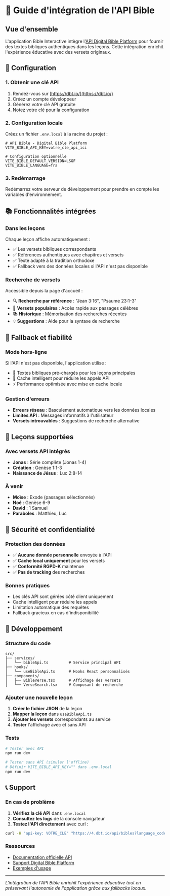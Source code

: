 # 📖 Guide d'intégration de l'API Bible

## Vue d'ensemble

L'application Bible Interactive intègre l'[API Digital Bible Platform](https://dbt.io/) pour fournir des textes bibliques authentiques dans les leçons. Cette intégration enrichit l'expérience éducative avec des versets originaux.

## 🔧 Configuration

### 1. Obtenir une clé API

1. Rendez-vous sur [https://dbt.io/](https://dbt.io/)
2. Créez un compte développeur
3. Générez votre clé API gratuite
4. Notez votre clé pour la configuration

### 2. Configuration locale

Créez un fichier `.env.local` à la racine du projet :

```env
# API Bible - Digital Bible Platform
VITE_BIBLE_API_KEY=votre_cle_api_ici

# Configuration optionnelle
VITE_BIBLE_DEFAULT_VERSION=LSGF
VITE_BIBLE_LANGUAGE=fra
```

### 3. Redémarrage

Redémarrez votre serveur de développement pour prendre en compte les variables d'environnement.

## 📚 Fonctionnalités intégrées

### Dans les leçons

Chaque leçon affiche automatiquement :
- ✅ Les versets bibliques correspondants
- ✅ Références authentiques avec chapitres et versets
- ✅ Texte adapté à la tradition orthodoxe
- ✅ Fallback vers des données locales si l'API n'est pas disponible

### Recherche de versets

Accessible depuis la page d'accueil :
- 🔍 **Recherche par référence** : "Jean 3:16", "Psaume 23:1-3"
- 📝 **Versets populaires** : Accès rapide aux passages célèbres
- 📚 **Historique** : Mémorisation des recherches récentes
- 💡 **Suggestions** : Aide pour la syntaxe de recherche

## 🔄 Fallback et fiabilité

### Mode hors-ligne

Si l'API n'est pas disponible, l'application utilise :
- 📖 Textes bibliques pré-chargés pour les leçons principales
- 🔄 Cache intelligent pour réduire les appels API
- ⚡ Performance optimisée avec mise en cache locale

### Gestion d'erreurs

- **Erreurs réseau** : Basculement automatique vers les données locales
- **Limites API** : Messages informatifs à l'utilisateur
- **Versets introuvables** : Suggestions de recherche alternative

## 🎯 Leçons supportées

### Avec versets API intégrés

- **Jonas** : Série complète (Jonas 1-4)
- **Création** : Genèse 1:1-3
- **Naissance de Jésus** : Luc 2:8-14

### À venir

- **Moïse** : Exode (passages sélectionnés)
- **Noé** : Genèse 6-9
- **David** : 1 Samuel
- **Paraboles** : Matthieu, Luc

## 🔐 Sécurité et confidentialité

### Protection des données

- ✅ **Aucune donnée personnelle** envoyée à l'API
- ✅ **Cache local uniquement** pour les versets
- ✅ **Conformité RGPD-K** maintenue
- ✅ **Pas de tracking** des recherches

### Bonnes pratiques

- Les clés API sont gérées côté client uniquement
- Cache intelligent pour réduire les appels
- Limitation automatique des requêtes
- Fallback gracieux en cas d'indisponibilité

## 🚀 Développement

### Structure du code

```
src/
├── services/
│   └── bibleApi.ts         # Service principal API
├── hooks/
│   └── useBibleApi.ts      # Hooks React personnalisés
├── components/
│   ├── BibleVerse.tsx      # Affichage des versets
│   └── VerseSearch.tsx     # Composant de recherche
```

### Ajouter une nouvelle leçon

1. **Créer le fichier JSON** de la leçon
2. **Mapper la leçon** dans `useBibleApi.ts`
3. **Ajouter les versets** correspondants au service
4. **Tester** l'affichage avec et sans API

### Tests

```bash
# Tester avec API
npm run dev

# Tester sans API (simuler l'offline)
# Définir VITE_BIBLE_API_KEY="" dans .env.local
npm run dev
```

## 📞 Support

### En cas de problème

1. **Vérifiez la clé API** dans `.env.local`
2. **Consultez les logs** de la console navigateur
3. **Testez l'API directement** avec curl :

```bash
curl -H "api-key: VOTRE_CLE" "https://4.dbt.io/api/bibles?language_code=fra"
```

### Ressources

- [Documentation officielle API](https://4.dbt.io/open-api-4.json)
- [Support Digital Bible Platform](https://dbt.io/support)
- [Exemples d'usage](https://dbt.io/docs/examples)

---

*L'intégration de l'API Bible enrichit l'expérience éducative tout en préservant l'autonomie de l'application grâce aux fallbacks locaux.*
